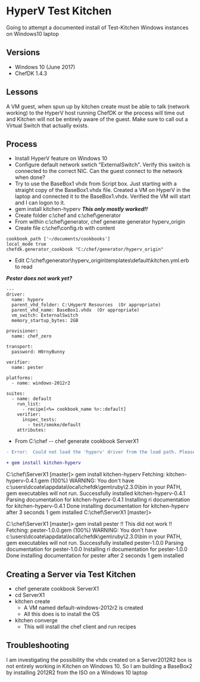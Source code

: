 # HyperV Test Kitchen

Going to attempt a documented install of Test-Kitchen Windows instances on Windows10 laptop

## Versions
* Windows 10 (June 2017)
* ChefDK 1.4.3

## Lessons
A VM guest, when spun up by kitchen create must be able to talk (network working) to the HyperV host running ChefDK or the process will time out and Kitchen will not be entirely aware of the guest. Make sure to call out a Virtual Switch that actually exists.

## Process
* Install HyperV feature on Windows 10
* Configure default network swtich  "ExternalSwitch". Verify this switch is connected to the correct NIC. Can the guest connect to the network when done?
* Try to use the BaseBox1 vhdx from Script box. Just starting with a straight copy of the BaseBox1.vhdx file. Created a VM on HyperV in the laptop and connected it to the BaseBox1.vhdx. Verified the VM will start and I can logon to it.
* gem install kitchen-hyperv  ***This only mostly worked!!***
* Create folder c:\chef and c:\chef\generator
* From within c:\chef\generator,  chef generate generator hyperv_origin
* Create file c:\chef\config.rb with content
```
cookbook_path ['~/documents/cookbooks']
local_mode true
chefdk.generator_cookbook "C:/chef/generator/hyperv_origin"
```
* Edit C:\chef\generator\hyperv_origin\templates\default\kitchen.yml.erb to read


***Pester does not work yet?***

```
---
driver:
  name: hyperv
  parent_vhd_folder: C:\HyperV Resources  (Or appropriate)
  parent_vhd_name: BaseBox1.vhdx  (Or appropriate)
  vm_switch: ExternalSwitch
  memory_startup_bytes: 2GB

provisioner:
  name: chef_zero

transport:
  password: H0rnyBunny

verifier:
  name: pester

platforms:
  - name: windows-2012r2

suites:
  - name: default
    run_list:
      - recipe[<%= cookbook_name %>::default]
    verifier:
      inspec_tests:
        - test/smoke/default
    attributes:
```

* From C:\chef  --  chef generate cookbook ServerX1


```diff
- Error:  Could not load the 'hyperv' driver from the load path. Please ensure that your driver is installed as a gem or included in your Gemfile if using Bundler.
```

```diff
+ gem install kitchen-hyperv
```

C:\chef\ServerX1 [master]> gem install kitchen-hyperv
Fetching: kitchen-hyperv-0.4.1.gem (100%)
WARNING:  You don't have c:\users\dcoate\appdata\local\chefdk\gem\ruby\2.3.0\bin in your PATH,
          gem executables will not run.
Successfully installed kitchen-hyperv-0.4.1
Parsing documentation for kitchen-hyperv-0.4.1
Installing ri documentation for kitchen-hyperv-0.4.1
Done installing documentation for kitchen-hyperv after 3 seconds
1 gem installed
C:\chef\ServerX1 [master]>

C:\chef\ServerX1 [master]> gem install pester  !! This did not work !!
Fetching: pester-1.0.0.gem (100%)
WARNING:  You don't have c:\users\dcoate\appdata\local\chefdk\gem\ruby\2.3.0\bin in your PATH,
          gem executables will not run.
Successfully installed pester-1.0.0
Parsing documentation for pester-1.0.0
Installing ri documentation for pester-1.0.0
Done installing documentation for pester after 2 seconds
1 gem installed

## Creating a Server via Test Kitchen
* chef generate cookbook ServerX1
* cd ServerX1
* kitchen create
  * A VM named default-windows-2012r2 is created
  * All this does is to install the OS
* kitchen converge
  * This will install the chef client and run recipes

## Troubleshooting
I am investigating the possibility the vhdx created on a Server2012R2 box is not entirely working in Kitchen on Windows 10. So I am building a BaseBox2 by installing 2012R2 from the ISO on a Windows 10 laptop
